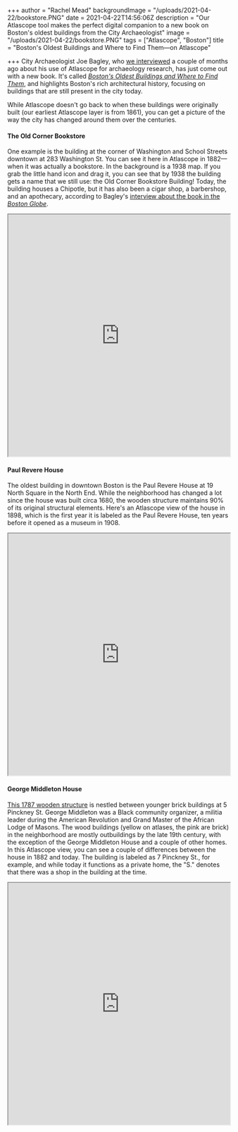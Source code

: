 +++
author = "Rachel Mead"
backgroundImage = "/uploads/2021-04-22/bookstore.PNG"
date = 2021-04-22T14:56:06Z
description = "Our Atlascope tool makes the perfect digital companion to a new book on Boston's oldest buildings from the City Archaeologist"
image = "/uploads/2021-04-22/bookstore.PNG"
tags = ["Atlascope", "Boston"]
title = "Boston's Oldest Buildings and Where to Find Them—on Atlascope"

+++
City Archaeologist Joe Bagley, who [we interviewed](https://www.leventhalmap.org/articles/archaeology-and-atlascope/) a couple of months ago about his use of Atlascope for archaeology research, has just come out with a new book. It's called [_Boston's Oldest Buildings and Where to Find Them_](https://www.brandeis.edu/press/books/no-series/bostons-oldest-buildings.html), and highlights Boston's rich architectural history, focusing on buildings that are still present in the city today.

While Atlascope doesn't go back to when these buildings were originally built (our earliest Atlascope layer is from 1861), you can get a picture of the way the city has changed around them over the centuries.

#### The Old Corner Bookstore

One example is the building at the corner of Washington and School Streets downtown at 283 Washington St. You can see it here in Atlascope in 1882—when it was actually a bookstore. In the background is a 1938 map. If you grab the little hand icon and drag it, you can see that by 1938 the building gets a name that we still use: the Old Corner Bookstore Building! Today, the building houses a Chipotle, but it has also been a cigar shop, a barbershop, and an apothecary, according to Bagley's [interview about the book in the _Boston Globe_](https://www.bostonglobe.com/2021/04/22/lifestyle/new-book-dig-into-fresh-look-bostons-oldest-buildings/).

<iframe width="100%" height="550" src="https://atlascope.org/#view:embed$base:39999059011690$overlay:39999085945739$zoom:20.00$center:-7910186.299256487,5214690.299087005$mode:glass$pos:238"></iframe>

#### Paul Revere House

The oldest building in downtown Boston is the Paul Revere House at 19 North Square in the North End. While the neighborhood has changed a lot since the house was built circa 1680, the wooden structure maintains 90% of its original structural elements. Here's an Atlascope view of the house in 1898, which is the first year it is labeled as the Paul Revere House, ten years before it opened as a museum in 1908.

<iframe width="100%" height="550" src="https://atlascope.org/#view:embed$base:000$overlay:39999059011153$zoom:20.00$center:-7909658.334139793,5215616.32572751$mode:glass$pos:278"></iframe>

#### George Middleton House

[This 1787 wooden structure](https://www.nps.gov/boaf/learn/historyculture/george-middleton-house.htm) is nestled between younger brick buildings at 5 Pinckney St. George Middleton was a Black community organizer, a militia leader during the American Revolution and Grand Master of the African Lodge of Masons. The wood buildings (yellow on atlases, the pink are brick) in the neighborhood are mostly outbuildings by the late 19th century, with the exception of the George Middleton House and a couple of other homes. In this Atlascope view, you can see a couple of differences between the house in 1882 and today. The building is labeled as 7 Pinckney St., for example, and while today it functions as a private home, the "S." denotes that there was a shop in the building at the time.

<iframe width="100%" height="550" src="https://atlascope.org/#view:embed$base:000$overlay:39999085945739$zoom:20.00$center:-7910956.595184353,5214883.466626777$mode:glass$pos:335"></iframe>